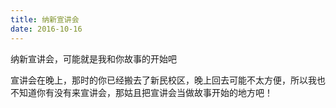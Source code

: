 ```yaml
---
title: 纳新宣讲会
date: 2016-10-16
---
```


纳新宣讲会，可能就是我和你故事的开始吧

宣讲会在晚上，那时的你已经搬去了新民校区，晚上回去可能不太方便，所以我也不知道你有没有来宣讲会，那姑且把宣讲会当做故事开始的地方吧！